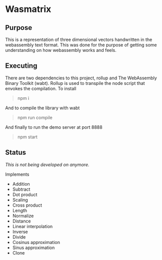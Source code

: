 # Wasmatrix

## Purpose

This is a representation of three dimensional vectors handwritten in the webassembly text format. This was done for the purpose of getting some understanding on how webassembly works and feels.

## Executing

There are two dependencies to this project, rollup and The WebAssembly Binary Toolkit (wabt). Rollup is used to transpile the node script that envokes the compilation. To install

> npm i

And to compile the library with wabt

> npm run compile

And finally to run the demo server at port 8888

> npm start

## Status

_This is not being developed on anymore._

Implements

- Addition
- Subtract
- Dot product
- Scaling
- Cross product
- Length
- Normalize
- Distance
- Linear interpolation
- Inverse
- Divide
- Cosinus approximation
- Sinus approximation
- Clone
